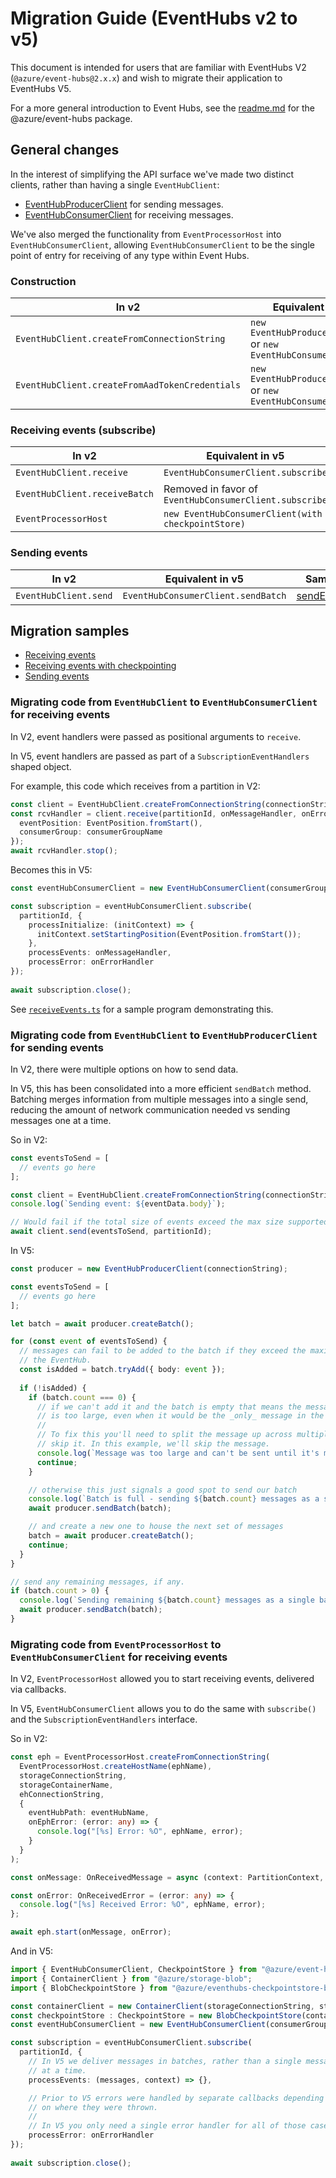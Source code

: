 # Migration Guide (EventHubs v2 to v5)

This document is intended for users that are familiar with EventHubs V2 (`@azure/event-hubs@2.x.x`) and wish 
to migrate their application to EventHubs V5.

For a more general introduction to Event Hubs, see the [readme.md](https://github.com/Azure/azure-sdk-for-js/blob/master/sdk/eventhub/event-hubs/README.md) 
for the @azure/event-hubs package.

## General changes

In the interest of simplifying the API surface we've made two distinct
clients, rather than having a single `EventHubClient`:
* [EventHubProducerClient](https://docs.microsoft.com/en-us/javascript/api/@azure/event-hubs/eventhubproducerclient?view=azure-node-preview)
  for sending messages.
* [EventHubConsumerClient](https://docs.microsoft.com/en-us/javascript/api/@azure/event-hubs/eventhubconsumerclient?view=azure-node-preview) 
  for receiving messages.

We've also merged the functionality from `EventProcessorHost` into 
`EventHubConsumerClient`, allowing `EventHubConsumerClient` to be the single
point of entry for receiving of any type within Event Hubs.


### Construction

| In v2                                          | Equivalent in v5                                                 | Sample |
|------------------------------------------------|------------------------------------------------------------------|--------|
| `EventHubClient.createFromConnectionString`    | `new EventHubProducerClient()` or `new EventHubConsumerClient()` | [receiveEvents](https://github.com/Azure/azure-sdk-for-js/blob/master/sdk/eventhub/event-hubs/samples/receiveEvents.ts),  [sendEvents](https://github.com/Azure/azure-sdk-for-js/blob/master/sdk/eventhub/event-hubs/samples/sendEvents.ts) |
| `EventHubClient.createFromAadTokenCredentials` | `new EventHubProducerClient()` or `new EventHubConsumerClient()` | [usingAadAuth](https://github.com/Azure/azure-sdk-for-js/blob/master/sdk/eventhub/event-hubs/samples/usingAadAuth.ts)


### Receiving events (subscribe)

| In v2                                          | Equivalent in v5                                                 | Sample |
|------------------------------------------------|------------------------------------------------------------------|--------|
| `EventHubClient.receive`                       | `EventHubConsumerClient.subscribe`                               | [receiveEvents](https://github.com/Azure/azure-sdk-for-js/blob/master/sdk/eventhub/event-hubs/samples/receiveEvents.ts) |
| `EventHubClient.receiveBatch`                  | Removed in favor of `EventHubConsumerClient.subscribe`           | [receiveEvents](https://github.com/Azure/azure-sdk-for-js/blob/master/sdk/eventhub/event-hubs/samples/receiveEvents.ts) |
| `EventProcessorHost`                           | `new EventHubConsumerClient(with checkpointStore)`               | [receiveEventsUsingCheckpointStore](https://github.com/Azure/azure-sdk-for-js/blob/master/sdk/eventhub/event-hubs/samples/receiveEventsUsingCheckpointStore.ts) |

### Sending events

| In v2                                          | Equivalent in v5                                                 | Sample |
|------------------------------------------------|------------------------------------------------------------------|--------|
| `EventHubClient.send`                          | `EventHubConsumerClient.sendBatch`                               | [sendEvents](https://github.com/Azure/azure-sdk-for-js/blob/master/sdk/eventhub/event-hubs/samples/sendEvents.ts) |

## Migration samples

* [Receiving events](#migrating-code-from-`eventhubclient`-to-`eventhubconsumerclient`-for-receiving-events)
* [Receiving events with checkpointing](#migrating-code-from-`eventprocessorhost`-to-`eventhubconsumerclient`-for-receiving-events)
* [Sending events](#migrating-code-from-`eventhubclient`-to-`eventhubproducerclient`-for-sending-events)

### Migrating code from `EventHubClient` to `EventHubConsumerClient` for receiving events

In V2, event handlers were passed as positional arguments to `receive`.

In V5, event handlers are passed as part of a `SubscriptionEventHandlers` shaped object.

For example, this code which receives from a partition in V2:

```typescript
const client = EventHubClient.createFromConnectionString(connectionString);
const rcvHandler = client.receive(partitionId, onMessageHandler, onErrorHandler, {
  eventPosition: EventPosition.fromStart(),
  consumerGroup: consumerGroupName
});
await rcvHandler.stop();
```

Becomes this in V5:

```typescript
const eventHubConsumerClient = new EventHubConsumerClient(consumerGroupName, connectionString);

const subscription = eventHubConsumerClient.subscribe(
  partitionId, {
    processInitialize: (initContext) => {
      initContext.setStartingPosition(EventPosition.fromStart());
    },
    processEvents: onMessageHandler,
    processError: onErrorHandler
});
  
await subscription.close();
```

See [`receiveEvents.ts`](https://github.com/Azure/azure-sdk-for-js/blob/master/sdk/eventhub/event-hubs/samples/receiveEvents.ts) 
for a sample program demonstrating this.

### Migrating code from `EventHubClient` to `EventHubProducerClient` for sending events

In V2, there were multiple options on how to send data.

In V5, this has been consolidated into a more efficient `sendBatch` method. 
Batching merges information from multiple messages into a single send, reducing
the amount of network communication needed vs sending messages one at a time.

So in V2:
```typescript
const eventsToSend = [
  // events go here
];

const client = EventHubClient.createFromConnectionString(connectionString);
console.log(`Sending event: ${eventData.body}`);

// Would fail if the total size of events exceed the max size supported by the library.
await client.send(eventsToSend, partitionId);
```

In V5:
```typescript
const producer = new EventHubProducerClient(connectionString);

const eventsToSend = [
  // events go here
];

let batch = await producer.createBatch();

for (const event of eventsToSend) {
  // messages can fail to be added to the batch if they exceed the maximum size configured for
  // the EventHub.
  const isAdded = batch.tryAdd({ body: event });
  
  if (!isAdded) {
    if (batch.count === 0) {
      // if we can't add it and the batch is empty that means the message we're trying to send
      // is too large, even when it would be the _only_ message in the batch.
      //
      // To fix this you'll need to split the message up across multiple batches or 
      // skip it. In this example, we'll skip the message.
      console.log(`Message was too large and can't be sent until it's made smaller. Skipping...`);
      continue;
    }

    // otherwise this just signals a good spot to send our batch
    console.log(`Batch is full - sending ${batch.count} messages as a single batch.`)
    await producer.sendBatch(batch);

    // and create a new one to house the next set of messages
    batch = await producer.createBatch();
    continue;
  }
}

// send any remaining messages, if any.
if (batch.count > 0) {
  console.log(`Sending remaining ${batch.count} messages as a single batch.`)
  await producer.sendBatch(batch);
}
```

### Migrating code from `EventProcessorHost` to `EventHubConsumerClient` for receiving events

In V2, `EventProcessorHost` allowed you to start receiving events, delivered via callbacks.

In V5, `EventHubConsumerClient` allows you to do the same with `subscribe()` and the 
`SubscriptionEventHandlers` interface.

So in V2:
```typescript
const eph = EventProcessorHost.createFromConnectionString(
  EventProcessorHost.createHostName(ephName),
  storageConnectionString,
  storageContainerName,
  ehConnectionString,
  {
    eventHubPath: eventHubName,
    onEphError: (error: any) => {
      console.log("[%s] Error: %O", ephName, error);
    }
  }
);

const onMessage: OnReceivedMessage = async (context: PartitionContext, event: EventData) => { }

const onError: OnReceivedError = (error: any) => {
  console.log("[%s] Received Error: %O", ephName, error);
};

await eph.start(onMessage, onError);
```

And in V5:
```typescript
import { EventHubConsumerClient, CheckpointStore } from "@azure/event-hubs";
import { ContainerClient } from "@azure/storage-blob";
import { BlobCheckpointStore } from "@azure/eventhubs-checkpointstore-blob";

const containerClient = new ContainerClient(storageConnectionString, storageContainerName);
const checkpointStore : CheckpointStore = new BlobCheckpointStore(containerClient);
const eventHubConsumerClient = new EventHubConsumerClient(consumerGroupName, ehConnectionString, eventHubName);

const subscription = eventHubConsumerClient.subscribe(
  partitionId, {
    // In V5 we deliver messages in batches, rather than a single message 
    // at a time.
    processEvents: (messages, context) => {},

    // Prior to V5 errors were handled by separate callbacks depending 
    // on where they were thrown.
    // 
    // In V5 you only need a single error handler for all of those cases.
    processError: onErrorHandler
});
  
await subscription.close();
```